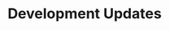 ---
title: Development Updates
description: Development Updates of Eldiron
image:

# Badge style
style:
    background: "#2a9d8f"
    color: "#fff"
---